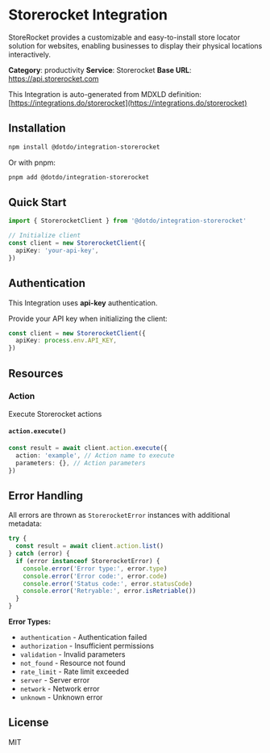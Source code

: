 # Storerocket Integration

StoreRocket provides a customizable and easy-to-install store locator solution for websites, enabling businesses to display their physical locations interactively.

**Category**: productivity
**Service**: Storerocket
**Base URL**: https://api.storerocket.com

This Integration is auto-generated from MDXLD definition: [https://integrations.do/storerocket](https://integrations.do/storerocket)

## Installation

```bash
npm install @dotdo/integration-storerocket
```

Or with pnpm:

```bash
pnpm add @dotdo/integration-storerocket
```

## Quick Start

```typescript
import { StorerocketClient } from '@dotdo/integration-storerocket'

// Initialize client
const client = new StorerocketClient({
  apiKey: 'your-api-key',
})
```

## Authentication

This Integration uses **api-key** authentication.

Provide your API key when initializing the client:

```typescript
const client = new StorerocketClient({
  apiKey: process.env.API_KEY,
})
```

## Resources

### Action

Execute Storerocket actions

#### `action.execute()`

```typescript
const result = await client.action.execute({
  action: 'example', // Action name to execute
  parameters: {}, // Action parameters
})
```

## Error Handling

All errors are thrown as `StorerocketError` instances with additional metadata:

```typescript
try {
  const result = await client.action.list()
} catch (error) {
  if (error instanceof StorerocketError) {
    console.error('Error type:', error.type)
    console.error('Error code:', error.code)
    console.error('Status code:', error.statusCode)
    console.error('Retryable:', error.isRetriable())
  }
}
```

**Error Types:**

- `authentication` - Authentication failed
- `authorization` - Insufficient permissions
- `validation` - Invalid parameters
- `not_found` - Resource not found
- `rate_limit` - Rate limit exceeded
- `server` - Server error
- `network` - Network error
- `unknown` - Unknown error

## License

MIT
